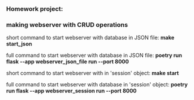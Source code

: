### Homework project:
### making webserver with CRUD operations


short command to start webserver with database in JSON file: 
**make start_json**

full command to start webserver with database in JSON file:
**poetry run flask --app webserver_json_file run --port 8000**

short command to start webserver with in 'session' object: 
**make start**

full command to start webserver with database in 'session' object:
**poetry run flask --app webserver_session run --port 8000**